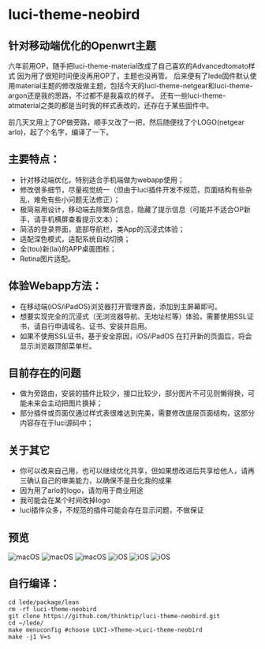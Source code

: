 # luci-theme-neobird
## 针对移动端优化的Openwrt主题

六年前用OP，随手把luci-theme-material改成了自己喜欢的Advancedtomato样式
因为用了很短时间便没再用OP了，主题也没再管。
后来便有了lede固件默认使用material主题的修改版做主题，包括今天的luci-theme-netgear和luci-theme-argon还是我的思路，不过都不是我喜欢的样子。
还有一些luci-theme-atmaterial之类的都是当时我的样式表改的，还存在于某些固件中。

前几天又用上了OP做旁路，顺手又改了一把，然后随便找了个LOGO(netgear arlo)，起了个名字，编译了一下。

## 主要特点：
* 针对移动端优化，特别适合手机端做为webapp使用；
* 修改很多细节，尽量视觉统一（但由于luci插件开发不规范，页面结构有些杂乱，难免有些小问题无法修正）；
* 极简易用设计，移动端去除繁杂信息，隐藏了提示信息（可能并不适合OP新手，请手机横屏查看提示文本）；
* 简洁的登录界面，底部导航栏，类App的沉浸式体验；
* 适配深色模式，适配系统自动切换；
* 全(tou)新(lai)的APP桌面图标；
* Retina图片适配。

## 体验Webapp方法：
* 在移动端(iOS/iPadOS)浏览器打开管理界面，添加到主屏幕即可。
* 想要实现完全的沉浸式（无浏览器导航、无地址栏等）体验，需要使用SSL证书，请自行申请域名、证书、安装并启用。
* 如果不使用SSL证书，基于安全原因，iOS/iPadOS 在打开新的页面后，将会显示浏览器顶部菜单栏。

## 目前存在的问题
* 做为旁路由，安装的插件比较少，接口比较少，部分图片不可见则懒得换，可能未来会主动把图片换掉；
* 部分插件或页面仅通过样式表很难达到完美，需要修改底层页面结构，这部分内容存在于luci源码中；

## 关于其它
* 你可以改来自己用，也可以继续优化共享，但如果想改进后共享给他人，请再三确认自己的审美能力，以确保不是丑化我的成果
* 因为用了arlo的logo，请勿用于商业用途
* 我可能会在某个时间改掉logo
* luci插件众多，不规范的插件可能会存在显示问题，不做保证

## 预览
![macOS](https://github.com/thinktip/luci-theme-neobird/blob/main/preview/SCR-20220223-iw6.png)
![macOS](https://github.com/thinktip/luci-theme-neobird/blob/main/preview/SCR-20220223-iwp.png)
![macOS](https://github.com/thinktip/luci-theme-neobird/blob/main/preview/SCR-20220223-j1l.png)
![iOS](https://github.com/thinktip/luci-theme-neobird/blob/main/preview/IMG_6478.PNG)
![iOS](https://github.com/thinktip/luci-theme-neobird/blob/main/preview/IMG_6481.PNG)
![iOS](https://github.com/thinktip/luci-theme-neobird/blob/main/preview/IMG_6474.PNG)
## 自行编译：

```
cd lede/package/lean  
rm -rf luci-theme-neobird  
git clone https://github.com/thinktip/luci-theme-neobird.git  
cd ~/lede/
make menuconfig #choose LUCI->Theme->Luci-theme-neobird  
make -j1 V=s
```
